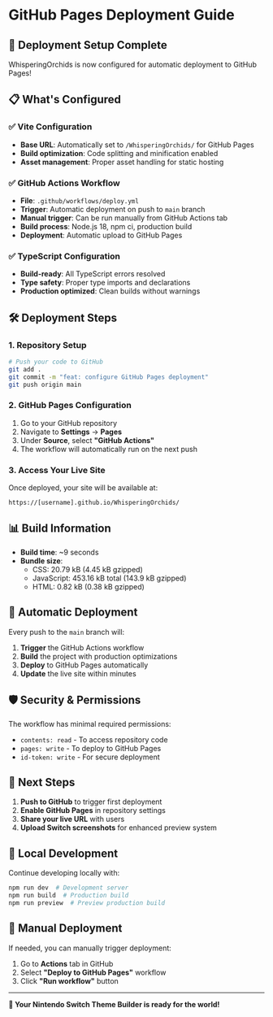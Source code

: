 # GitHub Pages Deployment Guide

## 🚀 Deployment Setup Complete

WhisperingOrchids is now configured for automatic deployment to GitHub Pages!

## 📋 What's Configured

### ✅ **Vite Configuration**
- **Base URL**: Automatically set to `/WhisperingOrchids/` for GitHub Pages
- **Build optimization**: Code splitting and minification enabled
- **Asset management**: Proper asset handling for static hosting

### ✅ **GitHub Actions Workflow**
- **File**: `.github/workflows/deploy.yml`
- **Trigger**: Automatic deployment on push to `main` branch
- **Manual trigger**: Can be run manually from GitHub Actions tab
- **Build process**: Node.js 18, npm ci, production build
- **Deployment**: Automatic upload to GitHub Pages

### ✅ **TypeScript Configuration**
- **Build-ready**: All TypeScript errors resolved
- **Type safety**: Proper type imports and declarations
- **Production optimized**: Clean builds without warnings

## 🛠 **Deployment Steps**

### 1. **Repository Setup**
```bash
# Push your code to GitHub
git add .
git commit -m "feat: configure GitHub Pages deployment"
git push origin main
```

### 2. **GitHub Pages Configuration**
1. Go to your GitHub repository
2. Navigate to **Settings** → **Pages**
3. Under **Source**, select **"GitHub Actions"**
4. The workflow will automatically run on the next push

### 3. **Access Your Live Site**
Once deployed, your site will be available at:
```
https://[username].github.io/WhisperingOrchids/
```

## 📊 **Build Information**
- **Build time**: ~9 seconds
- **Bundle size**:
  - CSS: 20.79 kB (4.45 kB gzipped)
  - JavaScript: 453.16 kB total (143.9 kB gzipped)
  - HTML: 0.82 kB (0.38 kB gzipped)

## 🔄 **Automatic Deployment**
Every push to the `main` branch will:
1. **Trigger** the GitHub Actions workflow
2. **Build** the project with production optimizations
3. **Deploy** to GitHub Pages automatically
4. **Update** the live site within minutes

## 🛡 **Security & Permissions**
The workflow has minimal required permissions:
- `contents: read` - To access repository code
- `pages: write` - To deploy to GitHub Pages
- `id-token: write` - For secure deployment

## 🎯 **Next Steps**

1. **Push to GitHub** to trigger first deployment
2. **Enable GitHub Pages** in repository settings
3. **Share your live URL** with users
4. **Upload Switch screenshots** for enhanced preview system

## 🔧 **Local Development**
Continue developing locally with:
```bash
npm run dev  # Development server
npm run build  # Production build
npm run preview  # Preview production build
```

## 📝 **Manual Deployment**
If needed, you can manually trigger deployment:
1. Go to **Actions** tab in GitHub
2. Select **"Deploy to GitHub Pages"** workflow
3. Click **"Run workflow"** button

---

**🎉 Your Nintendo Switch Theme Builder is ready for the world!**